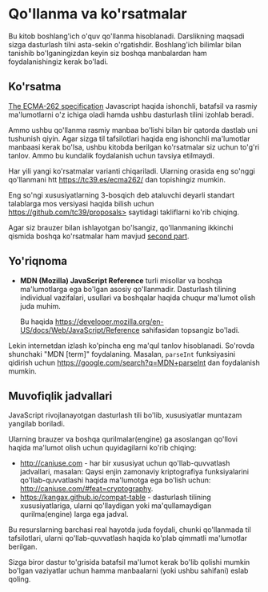 
# Qo'llanma va ko'rsatmalar

Bu kitob boshlang'ich o'quv qo'llanma hisoblanadi. Darslikning maqsadi sizga dasturlash tilni asta-sekin o'rgatishdir. Boshlang'ich bilimlar bilan tanishib bo'lganingizdan keyin siz boshqa manbalardan ham foydalanishingiz kerak bo'ladi.

## Ko'rsatma

[The ECMA-262 specification](https://www.ecma-international.org/publications/standards/Ecma-262.htm) Javascript haqida ishonchli, batafsil va rasmiy ma'lumotlarni o'z ichiga oladi hamda ushbu dasturlash tilini izohlab beradi.

Ammo ushbu qo'llanma rasmiy manbaa bo'lishi bilan bir qatorda dastlab uni tushunish qiyin. Agar sizga til tafsilotlari haqida eng ishonchli ma'lumotlar manbaasi kerak bo'lsa, ushbu kitobda berilgan ko'rsatmalar siz uchun to'g'ri tanlov. Ammo bu kundalik foydalanish uchun tavsiya etilmaydi.

Har yili yangi ko'rsatmalar varianti chiqariladi. Ularning orasida eng so'nggi qo'llanmani  htt <https://tc39.es/ecma262/> dan topishingiz mumkin. 

Eng so'ngi xususiyatlarning 3-bosqich deb ataluvchi deyarli standart talablarga mos versiyasi haqida bilish uchun https://github.com/tc39/proposals> saytidagi takliflarni ko'rib chiqing.

Agar siz brauzer bilan ishlayotgan bo'lsangiz, qo'llanmaning ikkinchi qismida boshqa ko'rsatmalar ham mavjud [second part](info:browser-environment).

## Yo'riqnoma

- **MDN (Mozilla) JavaScript Reference** turli misollar va boshqa ma'lumotlarga ega bo'lgan asosiy qo'llanmadir. Dasturlash tilining individual vazifalari, usullari va boshqalar haqida chuqur ma'lumot olish juda muhim.  

    Bu haqida <https://developer.mozilla.org/en-US/docs/Web/JavaScript/Reference> sahifasidan topsangiz bo'ladi.

Lekin internetdan izlash ko'pincha eng ma'qul tanlov hisoblanadi. So'rovda shunchaki "MDN [term]" foydalaning. Masalan, `parseInt` funksiyasini qidirish uchun <https://google.com/search?q=MDN+parseInt> dan foydalanish mumkin. 
## Muvofiqlik jadvallari                                                                        

JavaScript rivojlanayotgan dasturlash tili bo'lib, xususiyatlar muntazam yangilab boriladi.

Ularning brauzer va boshqa qurilmalar(engine) ga asoslangan qo'llovi haqida ma'lumot olish uchun quyidagilarni ko'rib chiqing:

- <http://caniuse.com> - har bir xususiyat uchun qo'llab-quvvatlash jadvallari, masalan: Qaysi enjin zamonaviy kriptografiya funksiyalarini qo'llab-quvvatlashi haqida ma'lumotga ega bo'lish uchun: <http://caniuse.com/#feat=cryptography>.
- <https://kangax.github.io/compat-table> - dasturlash tilining xususiyatlariga, ularni qo'llaydigan yoki ma'qullamaydigan qurilma(engine) larga ega jadval.

Bu resurslarning barchasi real hayotda juda foydali, chunki qo'llanmada til tafsilotlari, ularni qo'llab-quvvatlash haqida ko'plab qimmatli ma'lumotlar berilgan.
 
Sizga biror dastur to'grisida batafsil ma'lumot kerak bo'lib qolishi mumkin bo'lgan vaziyatlar uchun hamma manbaalarni (yoki ushbu sahifani) eslab qoling.
